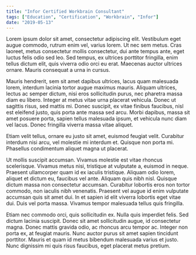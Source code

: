 ```yaml
---
title: "Infor Certified Workbrain Consultant"
tags: ["Education", "Certification", "Workbrain", "Infor"]
date: "2019-05-13"
---
```


Lorem ipsum dolor sit amet, consectetur adipiscing elit. Vestibulum eget augue commodo, rutrum enim vel, varius lorem. Ut nec sem metus. Cras laoreet, metus consectetur mollis consectetur, dui ante tempus ante, eget luctus felis odio sed leo. Sed tempus, ex ultrices porttitor fringilla, enim tellus dictum elit, quis viverra odio orci eu erat. Maecenas auctor ultrices ornare. Mauris consequat a urna in cursus.

Mauris hendrerit, sem sit amet dapibus ultrices, lacus quam malesuada lorem, interdum lacinia tortor augue maximus mauris. Aliquam ultrices, lectus ac semper dictum, nisi eros sollicitudin purus, nec pharetra massa diam eu libero. Integer at metus vitae urna placerat vehicula. Donec ut sagittis risus, sed mattis mi. Donec suscipit, ex vitae finibus faucibus, nisl est eleifend justo, quis porta ante massa sed arcu. Morbi dapibus, massa sit amet posuere porta, sapien tellus malesuada ipsum, et vehicula nunc diam vel lacus. Donec fringilla viverra massa vitae aliquet.

Etiam velit tellus, ornare eu justo sit amet, euismod feugiat velit. Curabitur interdum nisi arcu, vel molestie mi interdum et. Quisque non porta mi. Phasellus condimentum aliquet magna ut placerat.

Ut mollis suscipit accumsan. Vivamus molestie est vitae rhoncus scelerisque. Vivamus metus nisi, tristique at vulputate a, euismod in neque. Praesent ullamcorper quam id ex iaculis tristique. Aliquam odio lorem, aliquet et dictum eu, faucibus vel ante. Aliquam quis nibh nisl. Quisque dictum massa non consectetur accumsan. Curabitur lobortis eros non tortor commodo, non iaculis nibh venenatis. Praesent vel augue id enim vulputate accumsan quis sit amet dui. In et sapien id elit viverra lobortis eget vitae dui. Duis vel porta massa. Vivamus tempor malesuada tellus quis fringilla.

Etiam nec commodo orci, quis sollicitudin ex. Nulla quis imperdiet felis. Sed dictum lacinia suscipit. Donec sit amet sollicitudin augue, id consectetur magna. Donec mattis gravida odio, ac rhoncus arcu tempor ac. Integer non porta ex, at feugiat mauris. Nunc auctor purus sit amet sapien tincidunt porttitor. Mauris et quam id metus bibendum malesuada varius et justo. Nunc dignissim mi quis risus faucibus, eget placerat metus pretium.
